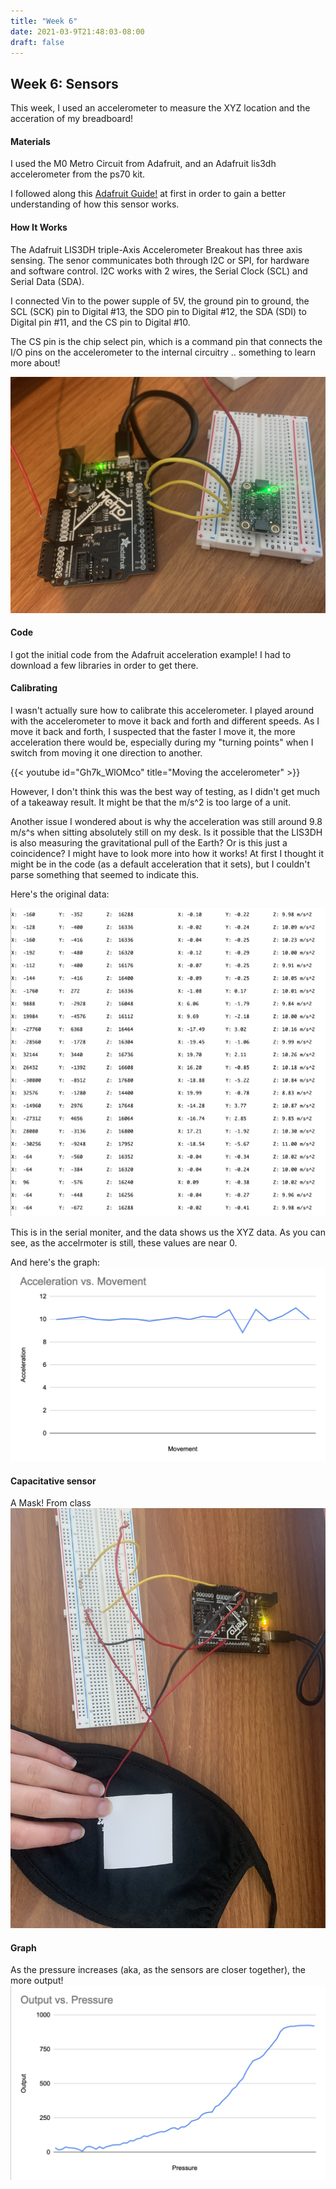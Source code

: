 ```yaml
---
title: "Week 6"
date: 2021-03-9T21:48:03-08:00
draft: false
---
```


## Week 6: Sensors

This week, I used an accelerometer to measure the XYZ location and the acceration of my breadboard!

#### Materials
I used the M0 Metro Circuit from Adafruit, and an Adafruit lis3dh accelerometer from the ps70 kit.

I followed along this [Adafruit Guide!](https://learn.adafruit.com/adafruit-lis3dh-triple-axis-accelerometer-breakout/arduino) at first in order to gain a better understanding of how this sensor works.

#### How It Works

The Adafruit LIS3DH triple-Axis Accelerometer Breakout has three axis sensing. The senor communicates both through l2C or SPI, for hardware and software control. l2C works with 2 wires, the Serial Clock (SCL) and Serial Data (SDA).

I connected Vin to the power supple of 5V, the ground pin to ground, the SCL (SCK) pin to Digital #13, the SDO pin to Digital #12, the SDA (SDI) to Digital pin #11, and the CS pin to Digital #10. 

The CS pin is the chip select pin, which is a command pin that connects the I/O pins on the accelerometer to the internal circuitry .. something to learn more about!

![Button](accelboard.jpg)

#### Code
I got the initial code from the Adafruit acceleration example! I had to download a few libraries in order to get there.


#### Calibrating
I wasn't actually sure how to calibrate this accelerometer. I played around with the accelerometer to move it back and forth and different speeds. As I move it back and forth, I suspected that the faster I move it, the more acceleration there would be, especially during my "turning points" when I switch from moving it one direction to another.

<!-- ![Chart](moving.MOV) -->
{{< youtube id="Gh7k_WlOMco" title="Moving the accelerometer" >}}

However, I don't think this was the best way of testing, as I didn't get much of a takeaway result. It might be that the m/s^2 is too large of a unit.

Another issue I wondered about is why the acceleration was still around 9.8 m/s^s when sitting absolutely still on my desk. Is it possible that the LIS3DH is also measuring the gravitational pull of the Earth? Or is this just a coincidence? I might have to look more into how it works! At first I thought it might be in the code (as a default acceleration that it sets), but I couldn't parse something that seemed to indicate this.


Here's the original data:
<!-- ![Serial Monitor](serialmon.MOV) -->

![Chart](chart.png)

This is in the serial moniter, and the data shows us the XYZ data. As you can see, as the accelrmoter is still, these values are near 0.

And here's the graph:
![Graph](accelgph.png)

#### Capacitative sensor
A Mask! From class
![Mask](IMG_6443.jpg)

#### Graph
As the pressure increases (aka, as the sensors are closer together), the more output!
![Graph](mask.png)